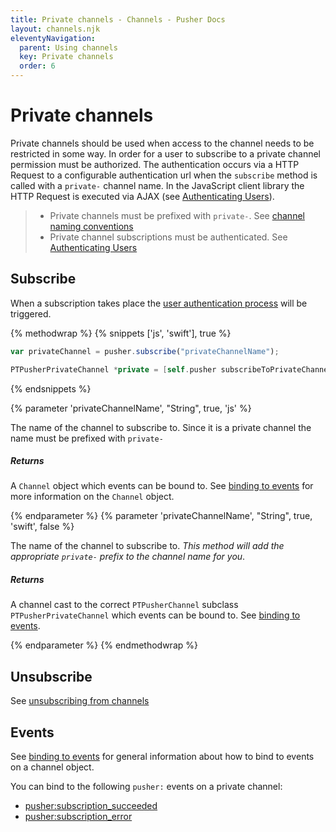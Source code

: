 ```yaml
---
title: Private channels - Channels - Pusher Docs
layout: channels.njk
eleventyNavigation:
  parent: Using channels
  key: Private channels
  order: 6
---
```


# Private channels

Private channels should be used when access to the channel needs to be restricted in some way. In order for a user to subscribe to a private channel permission must be authorized. The authentication occurs via a HTTP Request to a configurable authentication url when the `subscribe` method is called with a `private-` channel name. In the JavaScript client library the HTTP Request is executed via AJAX (see [Authenticating Users](/docs/channels/server_api/authenticating-users)).

> - Private channels must be prefixed with `private-`. See [channel naming conventions](/docs/channels/using_channels/channels#channel-naming-conventions)
> - Private channel subscriptions must be authenticated. See [Authenticating Users](/docs/channels/server_api/authenticating-users)

## Subscribe

When a subscription takes place the [user authentication process](/docs/channels/server_api/authenticating-users) will be triggered.

{% methodwrap %}
{% snippets ['js', 'swift'], true %}

```js
var privateChannel = pusher.subscribe("privateChannelName");
```

```swift
PTPusherPrivateChannel *private = [self.pusher subscribeToPrivateChannelNamed:privateChannelName];
```

{% endsnippets %}

{% parameter 'privateChannelName', "String", true, 'js' %}

The name of the channel to subscribe to. Since it is a private channel the name must be prefixed with `private-`

##### Returns

A `Channel` object which events can be bound to. See [binding to events](/docs/channels/using_channels/events#binding-to-events) for more information on the `Channel` object.

{% endparameter %}
{% parameter 'privateChannelName', "String", true, 'swift', false %}

The name of the channel to subscribe to. _This method will add the appropriate `private-` prefix to the channel name for you_.

##### Returns

A channel cast to the correct `PTPusherChannel` subclass `PTPusherPrivateChannel` which events can be bound to. See [binding to events](/docs/channels/using_channels/events#binding-to-events).

{% endparameter %}
{% endmethodwrap %}

## Unsubscribe

See [unsubscribing from channels](/docs/channels/using_channels/public-channels#unsubscribe)

## Events

See [binding to events](/docs/channels/using_channels/events#binding-to-events) for general information about how to bind to events on a channel object.

You can bind to the following `pusher:` events on a private channel:

- [pusher:subscription_succeeded](/docs/channels/using_channels/events#pusher-subscription-succeeded)
- [pusher:subscription_error](/docs/channels/using_channels/events#pusher-subscription-error)
